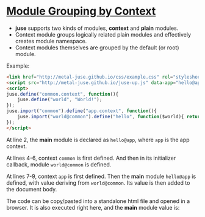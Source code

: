 # [Module Grouping by Context](..)

* **juse** supports two kinds of modules, **context** and **plain** modules.
* Context module groups logically related plain modules and effectively creates module namespace.
* Context modules themselves are grouped by the default (or root) module.

Example:

```html
<link href="http://metal-juse.github.io/css/example.css" rel="stylesheet"/>
<script src="http://metal-juse.github.io/juse-up.js" data-app="hello@app"></script>
<script>
juse.define("common.context", function(){
	juse.define("world", "World!");
});
juse.import("common").define("app.context", function(){
	juse.import("world@common").define("hello", function($world){ return "Hello " + $world; });
});
</script>
```

At line 2, the **main** module is declared as `hello@app`, where `app` is the app context.

At lines 4-6, context `common` is first defined. And then in its initializer callback, module `world@common` is defined.

At lines 7-9, context `app` is first defined. Then the **main** module `hello@app` is defined, with value deriving from `world@common`. Its value is then added to the document body.

The code can be copy/pasted into a standalone html file and opened in a browser.
It is also executed right here, and the **main** module value is:

<section>
<link href="http://metal-juse.github.io/css/example.css" rel="stylesheet"/>
<script src="http://metal-juse.github.io/juse-up.js" data-app="hello@app"></script>
<script>
juse.define("common.context", function(){
	juse.define("world", "World!");
});
juse.import("common").define("app.context", function(){
	juse.import("world@common").define("hello", function($world){ return "Hello " + $world; });
});
</script>
</section>
